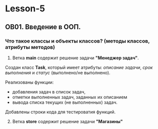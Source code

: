 # Lesson-5
## OB01. Введение в ООП. 
### Что такое классы и объекты классов? (методы классов, атрибуты методов)

1. Ветка **main** содержит решение задачи **"Менеджер задач"**.

Создан класс **Task**, который имеет атрибуты: *описание задачи*, *срок выполнения* и 
*статус* (выполнено/не выполнено). 


Реализованы функции: 
 - добавления задач в список задач, 
 - отметки выполненных задач, заданных их описанием 
 - вывода списка текущих (не выполненных) задач.


Добавлены строки кода для тестироватия функций.


2. Ветка **store** содержит решение задачи
**"Магазины"**

